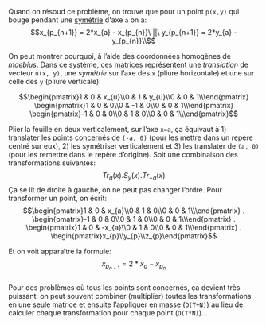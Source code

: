Quand on résoud ce problème, on trouve que pour un point `p(x,y)` qui bouge pendant une [symétrie](https://en.wikipedia.org/wiki/Reflection_symmetry) d'axe `a` on a:  
$$x_{p_{n+1}} = 2*x_{a} - x_{p_{n}}\ ||\ y_{p_{n+1}} = 2*y_{a} - y_{p_{n}}\\$$

On peut montrer pourquoi, à l’aide des coordonnées homogènes de *moebius*. Dans ce système, ces [matrices](https://en.wikipedia.org/wiki/Transformation_matrix) représentent une *translation* de vecteur `u(x, y)`, une *symétrie* sur l’axe des `x` (pliure horizontale) et une sur celle des `y` (pliure verticale):  

$$\begin{pmatrix}1 & 0 & x_{u}\\0 & 1 & y_{u}\\0 & 0 & 1\\\end{pmatrix}
\begin{pmatrix}1 & 0 & 0\\0 & -1 & 0\\0 & 0 & 1\\\end{pmatrix}
\begin{pmatrix}-1 & 0 & 0\\0 & 1 & 0\\0 & 0 & 1\\\end{pmatrix}$$ 

Plier la feuille en deux verticalement, sur l’axe `x=a`, ça équivaut à 1) translater les points concernés de `(-a, 0)` (pour les mettre dans un repère centré sur eux), 2) les symétriser verticalement et 3) les translater de `(a, 0)` (pour les remettre dans le repère d’origine). Soit une combinaison des transformations suivantes: $$Tr_{a}(x).S_{y}(x).Tr_{-a}(x)$$ Ça se lit de droite à gauche, on ne peut pas changer l’ordre. Pour transformer un point, on écrit:
$$\begin{pmatrix}1 & 0 & x_{a}\\0 & 1 & 0\\0 & 0 & 1\\\end{pmatrix} . 
\begin{pmatrix}-1 & 0 & 0\\0 & 1 & 0\\0 & 0 & 1\\\end{pmatrix} .
\begin{pmatrix}1 & 0 & -x_{a}\\0 & 1 & 0\\0 & 0 & 1\\\end{pmatrix} .
\begin{pmatrix}x_{p}\\y_{p}\\z_{p}\end{pmatrix}$$

Et on voit apparaître la formule: $$x_{p_{n+1}} = 2*x_{a} - x_{p_{n}}$$  
Pour des problèmes où tous les points sont concernés, ça devient très puissant: on peut souvent combiner (multiplier) toutes les transformations en une seule matrice et ensuite l’appliquer en masse (`O(T+N)`) au lieu de calculer chaque transformation pour chaque point (`O(T*N)`)…